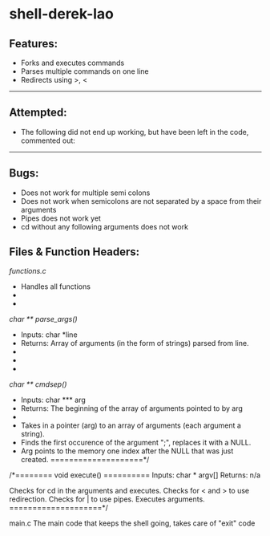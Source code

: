 # shell-derek-lao

Features:
----------------------------------------
* Forks and executes commands
* Parses multiple commands on one line
* Redirects using >, <
----------------------------------------
Attempted:
---------------------------------------------
* The following did not end up working, but have been left in the code, commented out:
------------------------------------------------

Bugs:
---------------------------------------------
* Does not work for multiple semi colons
* Does not work when semicolons are not separated by a space from their arguments
* Pipes does not work yet
* cd without any following arguments does not work
  
  
Files & Function Headers:
-----------------------------------------------------------
*functions.c*
* Handles all functions
*
*
*char ** parse_args()*
* Inputs:  char *line
* Returns: Array of arguments (in the form of strings) parsed from line.
*
*
*
*char ** cmdsep()*
* Inputs:  char *** arg 
* Returns: The beginning of the array of arguments pointed to by arg
*
* Takes in a pointer (arg) to an array of arguments (each argument a string).
* Finds the first occurence of the argument ";", replaces it with a NULL.
* Arg points to the memory one index after the NULL that was just created.
====================*/

/*======== void execute() ==========
Inputs:  char * argv[] 
Returns: n/a

Checks for cd in the arguments and executes. Checks for < and > to use redirection.
Checks for | to use pipes. Executes arguments.
====================*/

main.c
The main code that keeps the shell going, takes care of "exit" code
